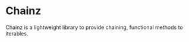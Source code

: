 Chainz
======

Chainz is a lightweight library to provide chaining, functional methods to
iterables.
